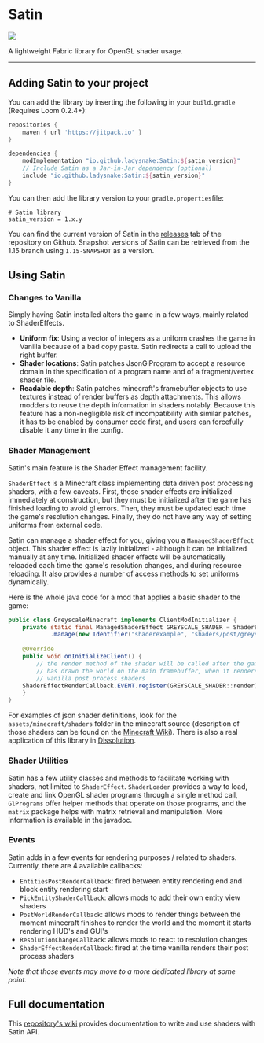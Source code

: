 # Satin

[![](https://jitpack.io/v/Ladysnake/Satin.svg)](https://jitpack.io/#Ladysnake/Satin)

A lightweight Fabric library for OpenGL shader usage.

---

## Adding Satin to your project

You can add the library by inserting the following in your `build.gradle` (Requires Loom 0.2.4+):

```gradle
repositories {
	maven { url 'https://jitpack.io' }
}

dependencies {
    modImplementation "io.github.ladysnake:Satin:${satin_version}"
    // Include Satin as a Jar-in-Jar dependency (optional)
    include "io.github.ladysnake:Satin:${satin_version}"
}
```

You can then add the library version to your `gradle.properties`file:

```properties
# Satin library
satin_version = 1.x.y
```

You can find the current version of Satin in the [releases](https://github.com/Ladysnake/Satin/releases) tab of the repository on Github.
Snapshot versions of Satin can be retrieved from the 1.15 branch using `1.15-SNAPSHOT` as a version.

## Using Satin

### Changes to Vanilla

Simply having Satin installed alters the game in a few ways, mainly related to ShaderEffects.

- **Uniform fix**: Using a vector of integers as a uniform crashes the game in Vanilla because of a bad
copy paste. Satin redirects a call to upload the right buffer.
- **Shader locations**: Satin patches JsonGlProgram to accept a resource domain in the specification
of a program name and of a fragment/vertex shader file.
- **Readable depth**: Satin patches minecraft's framebuffer objects to use textures instead of render
buffers as depth attachments. This allows modders to reuse the depth information in shaders notably.
Because this feature has a non-negligible risk of incompatibility with similar patches, it has to be enabled 
by consumer code first, and users can forcefully disable it any time in the config.

### Shader Management

Satin's main feature is the Shader Effect management facility. 

`ShaderEffect` is a Minecraft class implementing data driven post processing shaders, with a few caveats. First, those shader effects are initialized immediately at construction, but they must be initialized after the game has finished loading to avoid gl errors. Then, they must be updated each time the game's resolution changes. Finally, they do not have any way of setting uniforms from external code.

Satin can manage a shader effect for you, giving you a `ManagedShaderEffect` object. This shader effect is lazily initialized - although it can be initialized manually at any time. Initialized shader effects will be automatically reloaded each time the game's resolution changes, and during resource reloading. It also provides a number of access methods to set uniforms dynamically.

Here is the whole java code for a mod that applies a basic shader to the game:

```java
public class GreyscaleMinecraft implements ClientModInitializer {
    private static final ManagedShaderEffect GREYSCALE_SHADER = ShaderEffectManager.getInstance()
    		.manage(new Identifier("shaderexample", "shaders/post/greyscale.json"));
    
    @Override
    public void onInitializeClient() {
        // the render method of the shader will be called after the game
        // has drawn the world on the main framebuffer, when it renders
        // vanilla post process shaders
	ShaderEffectRenderCallback.EVENT.register(GREYSCALE_SHADER::render);
    }
}
```

For examples of json shader definitions, look for the `assets/minecraft/shaders` folder in the minecraft source (description of those shaders can be found on the [Minecraft Wiki](https://minecraft.gamepedia.com/Shaders)). There is also a real application of this library in [Dissolution](https://github.com/Ladysnake/Dissolution/blob/2ab4f85f4d70e45b6c23efba63f9b8b6cf352d32/src/main/java/ladysnake/dissolution/client/DissolutionFx.java).

### Shader Utilities

Satin has a few utility classes and methods to facilitate working with shaders, not limited to `ShaderEffect`. 
`ShaderLoader` provides a way to load, create and link OpenGL shader programs through a single method call, 
`GlPrograms` offer helper methods that operate on those programs, and the `matrix` package helps with matrix retrieval and manipulation. 
More information is available in the javadoc.

### Events

Satin adds in a few events for rendering purposes / related to shaders. Currently, there are 4 available callbacks:

- `EntitiesPostRenderCallback`: fired between entity rendering end and block entity rendering start
- `PickEntityShaderCallback`: allows mods to add their own entity view shaders
- `PostWorldRenderCallback`: allows mods to render things between the moment minecraft finishes to render the world
and the moment it starts rendering HUD's and GUI's
- `ResolutionChangeCallback`: allows mods to react to resolution changes
- `ShaderEffectRenderCallback`: fired at the time vanilla renders their post process shaders

*Note that those events may move to a more dedicated library at some point.*

## Full documentation
This [repository's wiki](https://github.com/Ladysnake/Satin/wiki) provides documentation to write and use shaders with Satin API.
